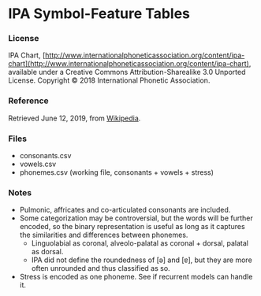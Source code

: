 # IPA Symbol-Feature Tables
### License
IPA Chart, [http://www.internationalphoneticassociation.org/content/ipa-chart](http://www.internationalphoneticassociation.org/content/ipa-chart), available under a Creative Commons Attribution-Sharealike 3.0 Unported License. Copyright © 2018 International Phonetic Association.
### Reference
Retrieved June 12, 2019, from [Wikipedia](https://en.wikipedia.org/wiki/International_Phonetic_Alphabet).
### Files
+ consonants.csv
+ vowels.csv
+ phonemes.csv (working file, consonants + vowels + stress)
### Notes
+ Pulmonic, affricates and co-articulated consonants are included.
+ Some categorization may be controversial, but the words will be further encoded, so the binary representation is useful as long as it captures the similarities and differences between phonemes.
	+ Linguo­labial as coronal, alveolo-palatal as coronal + dorsal, palatal as dorsal.
	+ IPA did not define the roundedness of [ə] and [ɐ], but they are more often unrounded and thus classified as so.
+ Stress is encoded as one phoneme. See if recurrent models can handle it.
